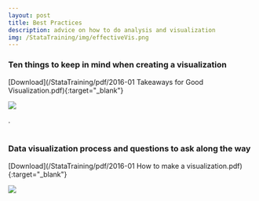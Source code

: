 ```yaml
---
layout: post
title: Best Practices
description: advice on how to do analysis and visualization
img: /StataTraining/img/effectiveVis.png
---
```


### Ten things to keep in mind when creating a visualization
[Download](/StataTraining/pdf/2016-01 Takeaways for Good Visualization.pdf){:target="_blank"}
<div>
	<a href="/StataTraining/pdf/2016-01 Takeaways for Good Visualization.pdf" target = "_blank">
		<img class="col three" src="/StataTraining/img/effectiveVis.png"/>  
	</a>
</div>     

. 
<br>
<br>

### Data visualization process and questions to ask along the way
[Download](/StataTraining/pdf/2016-01 How to make a visualization.pdf){:target="_blank"}
<div>
	<a href="/StataTraining/pdf/2016-01 How to make a visualization.pdf" target = "_blank">
		<img class="col three" src="/StataTraining/img/visProcess.png"/>  
	</a>
</div>
